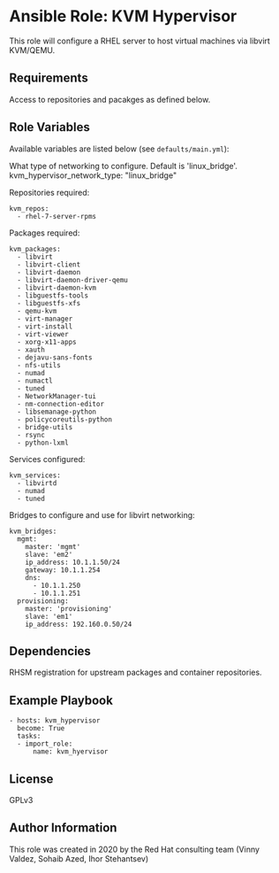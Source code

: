 # Ansible Role: KVM Hypervisor

This role will configure a RHEL server to host virtual machines via libvirt KVM/QEMU.

## Requirements

Access to repositories and pacakges as defined below.

## Role Variables

Available variables are listed below (see `defaults/main.yml`):

What type of networking to configure. Default is 'linux_bridge'.
    kvm_hypervisor_network_type: "linux_bridge"

Repositories required:

    kvm_repos:
      - rhel-7-server-rpms

Packages required:

    kvm_packages:
      - libvirt
      - libvirt-client
      - libvirt-daemon
      - libvirt-daemon-driver-qemu
      - libvirt-daemon-kvm
      - libguestfs-tools
      - libguestfs-xfs
      - qemu-kvm
      - virt-manager
      - virt-install
      - virt-viewer
      - xorg-x11-apps
      - xauth
      - dejavu-sans-fonts
      - nfs-utils
      - numad
      - numactl
      - tuned
      - NetworkManager-tui
      - nm-connection-editor
      - libsemanage-python
      - policycoreutils-python
      - bridge-utils
      - rsync
      - python-lxml

Services configured:

    kvm_services:
      - libvirtd
      - numad
      - tuned

Bridges to configure and use for libvirt networking:

    kvm_bridges:
      mgmt:
        master: 'mgmt'
        slave: 'em2'
        ip_address: 10.1.1.50/24
        gateway: 10.1.1.254
        dns:
          - 10.1.1.250
          - 10.1.1.251
      provisioning:
        master: 'provisioning'
        slave: 'em1'
        ip_address: 192.160.0.50/24


## Dependencies

RHSM registration for upstream packages and container repositories.

## Example Playbook

    - hosts: kvm_hypervisor
      become: True
      tasks:
      - import_role:
          name: kvm_hyervisor

## License

GPLv3

## Author Information

This role was created in 2020 by the Red Hat consulting team (Vinny Valdez, Sohaib Azed, Ihor Stehantsev)
